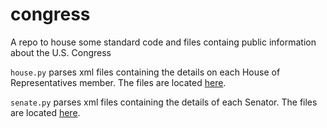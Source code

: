 # congress

A repo to house some standard code and files containg public information about the U.S. Congress


```house.py``` parses xml files containing the details on each House of Representatives member. The files are located [here](http://clerk.house.gov/member_info/).

```senate.py``` parses xml files containing the details of each Senator. The files are located [here](https://www.senate.gov/general/common/generic/XML_Availability.htm).


